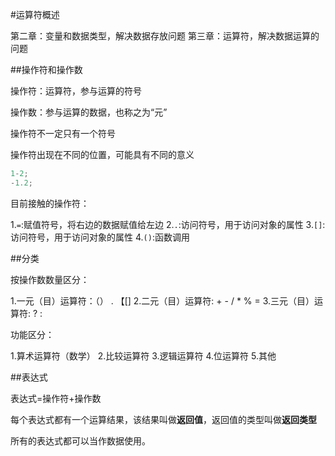 #运算符概述

第二章：变量和数据类型，解决数据存放问题
第三章：运算符，解决数据运算的问题

##操作符和操作数

操作符：运算符，参与运算的符号

操作数：参与运算的数据，也称之为“元”

操作符不一定只有一个符号

操作符出现在不同的位置，可能具有不同的意义

```js
1-2;
-1.2;
```

目前接触的操作符：

1.```=```:赋值符号，将右边的数据赋值给左边
2.```.```:访问符号，用于访问对象的属性
3.```[]```:访问符号，用于访问对象的属性
4.```()```:函数调用

##分类

按操作数数量区分：

1.一元（目）运算符：（） . 【[]
2.二元（目）运算符: + - / * % =
3.三元（目）运算符: ? :

功能区分：

1.算术运算符（数学）
2.比较运算符
3.逻辑运算符
4.位运算符
5.其他

##表达式

表达式=操作符+操作数

每个表达式都有一个运算结果，该结果叫做**返回值**，返回值的类型叫做**返回类型**

所有的表达式都可以当作数据使用。 